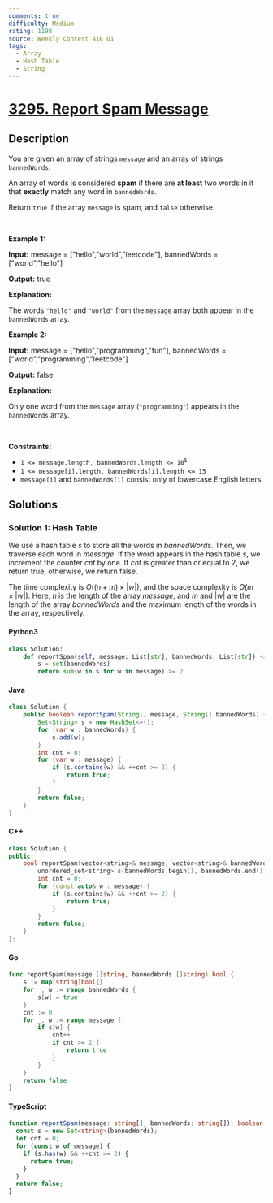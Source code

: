 ```yaml
---
comments: true
difficulty: Medium
rating: 1198
source: Weekly Contest 416 Q1
tags:
  - Array
  - Hash Table
  - String
---
```


<!-- problem:start -->

# [3295. Report Spam Message](https://leetcode.com/problems/report-spam-message)


## Description

<!-- description:start -->

<p>You are given an array of strings <code>message</code> and an array of strings <code>bannedWords</code>.</p>

<p>An array of words is considered <strong>spam</strong> if there are <strong>at least</strong> two words in it that <b>exactly</b> match any word in <code>bannedWords</code>.</p>

<p>Return <code>true</code> if the array <code>message</code> is spam, and <code>false</code> otherwise.</p>

<p>&nbsp;</p>
<p><strong class="example">Example 1:</strong></p>

<div class="example-block">
<p><strong>Input:</strong> <span class="example-io">message = [&quot;hello&quot;,&quot;world&quot;,&quot;leetcode&quot;], bannedWords = [&quot;world&quot;,&quot;hello&quot;]</span></p>

<p><strong>Output:</strong> <span class="example-io">true</span></p>

<p><strong>Explanation:</strong></p>

<p>The words <code>&quot;hello&quot;</code> and <code>&quot;world&quot;</code> from the <code>message</code> array both appear in the <code>bannedWords</code> array.</p>
</div>

<p><strong class="example">Example 2:</strong></p>

<div class="example-block">
<p><strong>Input:</strong> <span class="example-io">message = [&quot;hello&quot;,&quot;programming&quot;,&quot;fun&quot;], bannedWords = [&quot;world&quot;,&quot;programming&quot;,&quot;leetcode&quot;]</span></p>

<p><strong>Output:</strong> <span class="example-io">false</span></p>

<p><strong>Explanation:</strong></p>

<p>Only one word from the <code>message</code> array (<code>&quot;programming&quot;</code>) appears in the <code>bannedWords</code> array.</p>
</div>

<p>&nbsp;</p>
<p><strong>Constraints:</strong></p>

<ul>
	<li><code>1 &lt;= message.length, bannedWords.length &lt;= 10<sup>5</sup></code></li>
	<li><code>1 &lt;= message[i].length, bannedWords[i].length &lt;= 15</code></li>
	<li><code>message[i]</code> and <code>bannedWords[i]</code> consist only of lowercase English letters.</li>
</ul>

<!-- description:end -->

## Solutions

<!-- solution:start -->

### Solution 1: Hash Table

We use a hash table $s$ to store all the words in $\textit{bannedWords}$. Then, we traverse each word in $\textit{message}$. If the word appears in the hash table $s$, we increment the counter $cnt$ by one. If $cnt$ is greater than or equal to $2$, we return $\text{true}$; otherwise, we return $\text{false}$.

The time complexity is $O((n + m) \times |w|)$, and the space complexity is $O(m \times |w|)$. Here, $n$ is the length of the array $\textit{message}$, and $m$ and $|w|$ are the length of the array $\textit{bannedWords}$ and the maximum length of the words in the array, respectively.

<!-- tabs:start -->

#### Python3

```python
class Solution:
    def reportSpam(self, message: List[str], bannedWords: List[str]) -> bool:
        s = set(bannedWords)
        return sum(w in s for w in message) >= 2
```

#### Java

```java
class Solution {
    public boolean reportSpam(String[] message, String[] bannedWords) {
        Set<String> s = new HashSet<>();
        for (var w : bannedWords) {
            s.add(w);
        }
        int cnt = 0;
        for (var w : message) {
            if (s.contains(w) && ++cnt >= 2) {
                return true;
            }
        }
        return false;
    }
}
```

#### C++

```cpp
class Solution {
public:
    bool reportSpam(vector<string>& message, vector<string>& bannedWords) {
        unordered_set<string> s(bannedWords.begin(), bannedWords.end());
        int cnt = 0;
        for (const auto& w : message) {
            if (s.contains(w) && ++cnt >= 2) {
                return true;
            }
        }
        return false;
    }
};
```

#### Go

```go
func reportSpam(message []string, bannedWords []string) bool {
	s := map[string]bool{}
	for _, w := range bannedWords {
		s[w] = true
	}
	cnt := 0
	for _, w := range message {
		if s[w] {
			cnt++
			if cnt >= 2 {
				return true
			}
		}
	}
	return false
}
```

#### TypeScript

```ts
function reportSpam(message: string[], bannedWords: string[]): boolean {
  const s = new Set<string>(bannedWords);
  let cnt = 0;
  for (const w of message) {
    if (s.has(w) && ++cnt >= 2) {
      return true;
    }
  }
  return false;
}
```

<!-- tabs:end -->

<!-- solution:end -->

<!-- problem:end -->
